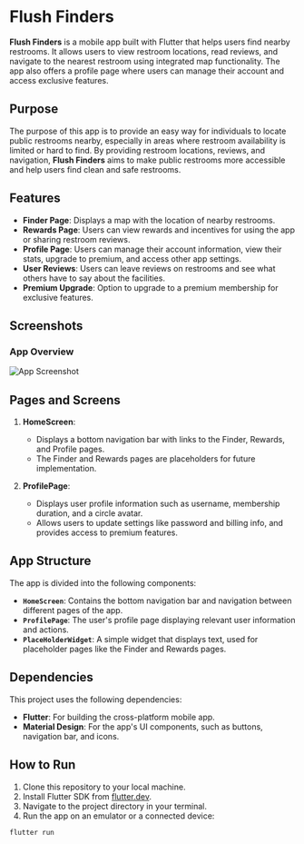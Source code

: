 # Flush Finders

**Flush Finders** is a mobile app built with Flutter that helps users find nearby restrooms. It allows users to view restroom locations, read reviews, and navigate to the nearest restroom using integrated map functionality. The app also offers a profile page where users can manage their account and access exclusive features.

## Purpose

The purpose of this app is to provide an easy way for individuals to locate public restrooms nearby, especially in areas where restroom availability is limited or hard to find. By providing restroom locations, reviews, and navigation, **Flush Finders** aims to make public restrooms more accessible and help users find clean and safe restrooms.

## Features

- **Finder Page**: Displays a map with the location of nearby restrooms.
- **Rewards Page**: Users can view rewards and incentives for using the app or sharing restroom reviews.
- **Profile Page**: Users can manage their account information, view their stats, upgrade to premium, and access other app settings.
- **User Reviews**: Users can leave reviews on restrooms and see what others have to say about the facilities.
- **Premium Upgrade**: Option to upgrade to a premium membership for exclusive features.

## Screenshots

### App Overview

![App Screenshot](assets/screenshots/app_screenshot.png)  <!-- Replace with your screenshot path -->

## Pages and Screens

1. **HomeScreen**:
    - Displays a bottom navigation bar with links to the Finder, Rewards, and Profile pages.
    - The Finder and Rewards pages are placeholders for future implementation.

2. **ProfilePage**:
    - Displays user profile information such as username, membership duration, and a circle avatar.
    - Allows users to update settings like password and billing info, and provides access to premium features.

## App Structure

The app is divided into the following components:

- **`HomeScreen`**: Contains the bottom navigation bar and navigation between different pages of the app.
- **`ProfilePage`**: The user's profile page displaying relevant user information and actions.
- **`PlaceHolderWidget`**: A simple widget that displays text, used for placeholder pages like the Finder and Rewards pages.

## Dependencies

This project uses the following dependencies:

- **Flutter**: For building the cross-platform mobile app.
- **Material Design**: For the app's UI components, such as buttons, navigation bar, and icons.

## How to Run

1. Clone this repository to your local machine.
2. Install Flutter SDK from [flutter.dev](https://flutter.dev).
3. Navigate to the project directory in your terminal.
4. Run the app on an emulator or a connected device:

```bash
flutter run
